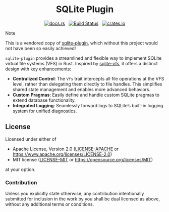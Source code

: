 <h1 align="center">SQLite Plugin</h1>
<p align="center">
  <a href="https://docs.rs/sqlite-plugin"><img alt="docs.rs" src="https://img.shields.io/docsrs/sqlite-plugin"></a>
  &nbsp;
  <a href="https://github.com/orbitinghail/sqlite-plugin/actions"><img alt="Build Status" src="https://img.shields.io/github/actions/workflow/status/orbitinghail/sqlite-plugin/rust.yml"></a>
  &nbsp;
  <a href="https://crates.io/crates/sqlite-plugin"><img alt="crates.io" src="https://img.shields.io/crates/v/sqlite-plugin.svg"></a>
</p>

> [!NOTE]
> This is a vendored copy of [sqlite-plugin](https://github.com/orbitinghail/sqlite-plugin),
> which without this project would not have been so easily achieved!

`sqlite-plugin` provides a streamlined and flexible way to implement SQLite virtual file systems (VFS) in Rust. Inspired by [sqlite-vfs], it offers a distinct design with key enhancements:

- **Centralized Control**: The `Vfs` trait intercepts all file operations at the VFS level, rather than delegating them directly to file handles. This simplifies shared state management and enables more advanced behaviors.
- **Custom Pragmas**: Easily define and handle custom SQLite pragmas to extend database functionality.
- **Integrated Logging**: Seamlessly forward logs to SQLite’s built-in logging system for unified diagnostics.

[sqlite-vfs]: https://github.com/rklaehn/sqlite-vfs

## License

Licensed under either of

- Apache License, Version 2.0 ([LICENSE-APACHE] or https://www.apache.org/licenses/LICENSE-2.0)
- MIT license ([LICENSE-MIT] or https://opensource.org/licenses/MIT)

at your option.

[LICENSE-APACHE]: ./LICENSE-APACHE
[LICENSE-MIT]: ./LICENSE-MIT

### Contribution

Unless you explicitly state otherwise, any contribution intentionally submitted
for inclusion in the work by you shall be dual licensed as above, without any
additional terms or conditions.
